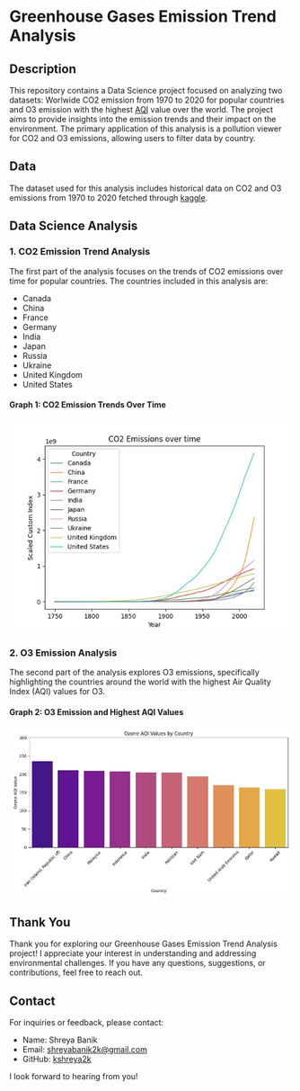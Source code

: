 # Greenhouse Gases Emission Trend Analysis

## Description

This repository contains a Data Science project focused on analyzing two datasets: Worlwide CO2 emission from 1970 to 2020 for popular countries and O3 emission with the highest [AQI](https://en.wikipedia.org/wiki/Air_quality_index) value over the world.  The project aims to provide insights into the emission trends and their impact on the environment. The primary application of this analysis is a pollution viewer for CO2 and O3 emissions, allowing users to filter data by country.

## Data

The dataset used for this analysis includes historical data on CO2 and O3 emissions from 1970 to 2020 fetched through [kaggle](https://www.kaggle.com/).

## Data Science Analysis

### 1. CO2 Emission Trend Analysis

The first part of the analysis focuses on the trends of CO2 emissions over time for popular countries. The countries included in this analysis are:

- Canada
- China
- France
- Germany
- India
- Japan
- Russia
- Ukraine
- United Kingdom
- United States

#### Graph 1: CO2 Emission Trends Over Time

![CO2 Emission Trends](C02_Emission_Over_Time.jpg) 

### 2. O3 Emission Analysis

The second part of the analysis explores O3 emissions, specifically highlighting the countries around the world with the highest Air Quality Index (AQI) values for O3.

#### Graph 2: O3 Emission and Highest AQI Values

![O3 Emission and Highest AQI Values](03_Emission_Over_The_World.jpg)

## Thank You

 Thank you for exploring our Greenhouse Gases Emission Trend Analysis project! I appreciate your interest in understanding and addressing environmental challenges. If you have any questions, suggestions, or contributions, feel free to reach out.

## Contact

For inquiries or feedback, please contact:

- Name: Shreya Banik
- Email: shreyabanik2k@gmail.com
- GitHub: [kshreya2k](https://github.com/kshreya2k)

I look forward to hearing from you! 

